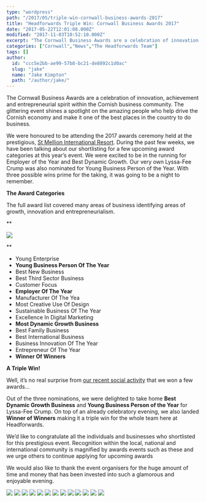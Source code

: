 ```yaml
---
type: "wordpress"
path: "/2017/05/triple-win-cornwall-business-awards-2017"
title: "Headforwards Triple Win: Cornwall Business Awards 2017"
date: "2017-05-22T12:01:08.000Z"
modified: "2017-11-03T10:52:10.000Z"
excerpt: "The Cornwall Business Awards are a celebration of innovation, achievement and entrepreneurial spirit within the Cornish business community. The glittering event shines a spotlight on the amazing people who help drive the Cornish economy and make it one of the best places in the country to do business. We were honoured to be attending the …"
categories: ["Cornwall","News","The Headforwards Team"]
tags: []
author:
  id: "ccc5e2bb-ae99-57b8-bc21-de8892c1d0ac"
  slug: "jake"
  name: "Jake Kimpton"
  path: "/author/jake/"
---
```

The Cornwall Business Awards are a celebration of innovation, achievement and entrepreneurial spirit within the Cornish business community. The glittering event shines a spotlight on the amazing people who help drive the Cornish economy and make it one of the best places in the country to do business.

We were honoured to be attending the 2017 awards ceremony held at the prestigious, [St Mellion International Resort](http://st-mellion.co.uk/). During the past few weeks, we have been talking about our shortlisting for a few upcoming award categories at this year’s event. We were excited to be in the running for Employer of the Year and Best Dynamic Growth. Our very own Lyssa-Fee Crump was also nominated for Young Business Person of the Year. With three possible wins prime for the taking, it was going to be a night to remember.

**The Award Categories**

The full award list covered many areas of business identifying areas of growth, innovation and entrepreneurialism.

**

<section class="gallery">

![](/wp-content/uploads/2017/05/cba17-004_34711424496_o.jpg)

</section>

**

*   Young Enterprise
*   **Young Business Person Of The Year**
*   Best New Business
*   Best Third Sector Business
*   Customer Focus
*   **Employer Of The Year**
*   Manufacturer Of The Yea
*   Most Creative Use Of Design
*   Sustainable Business Of The Year
*   Excellence In Digital Marketing
*   **Most Dynamic Growth Business**
*   Best Family Business
*   Best International Business
*   Business Innovation Of The Year
*   Entrepreneur Of The Year
*   **Winner Of Winners**

**A Triple Win!**

Well, it’s no real surprise from [our recent social activity](https://twitter.com/search?l=&q=%23cba17%20from%3Aheadforwards%20near%3A%22Redruth%2C%20England%22%20within%3A15mi&src=typd) that we won a few awards…

Out of the three nominations, we were delighted to take home **Best Dynamic Growth Business** and **Young Business Person of the Year** for Lyssa-Fee Crump. On top of an already celebratory evening, we also landed **Winner of Winners** making it a triple win for the whole team here at Headforwards.

We’d like to congratulate all the individuals and businesses who shortlisted for this prestigious event. Recognition within the local, national and international community is magnified by awards events such as these and we urge others to continue applying for upcoming awards

We would also like to thank the event organisers for the huge amount of time and money that has been invested into such a glamorous and enjoyable evening.


<section class="gallery">


![](/wp-content/uploads/2017/05/cornwall-business-awards_33908587384_o-1.jpg)
![](/wp-content/uploads/2017/05/cba17-005_34619842851_o.jpg)
![](/wp-content/uploads/2017/05/cornwall-business-awards_33908588844_o.jpg)
![](/wp-content/uploads/2017/05/matt-dawson_34619808531_o.jpg)
![](/wp-content/uploads/2017/05/mike-king-cdc-md_33909226764_o-1.jpg)
![](/wp-content/uploads/2017/05/cornwall-business-awards_34619153701_o.jpg)
![](/wp-content/uploads/2017/05/cornwall-business-awards_33908587674_o-1.jpg)
![](/wp-content/uploads/2017/05/cornwall-business-awards_34750934435_o.jpg)
![](/wp-content/uploads/2017/05/IMG_2190.jpg)
![](/wp-content/uploads/2017/05/winner-of-winners-headforwards_34751572005_o.jpg)
![](/wp-content/uploads/2017/05/cornwall-business-awards_33941819943_o-1.jpg)
![](/wp-content/uploads/2017/05/young-business-person-lyssa-fee-crump-headforwards_34751559705_o-1.jpg)
![](/wp-content/uploads/2017/05/IMG_2215.jpg)

</section>

